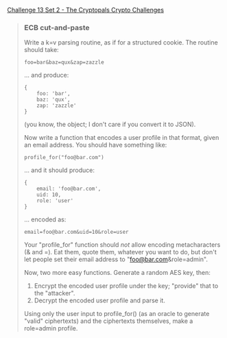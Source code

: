[Challenge 13 Set 2 - The Cryptopals Crypto Challenges](https://cryptopals.com/sets/2/challenges/13)

> ### ECB cut-and-paste
>
> Write a k=v parsing routine, as if for a structured cookie. The routine should take:
>
> `foo=bar&baz=qux&zap=zazzle`
>
> ... and produce:
>
>     {
>         foo: 'bar',
>         baz: 'qux',
>         zap: 'zazzle'
>     }
>
> (you know, the object; I don't care if you convert it to JSON).
>
> Now write a function that encodes a user profile in that format, given an email address. You should have something like:
>
>     profile_for("foo@bar.com")
>
> ... and it should produce:
>
>     {
>         email: 'foo@bar.com',
>         uid: 10,
>         role: 'user'
>     }
>
> ... encoded as:
>
>     email=foo@bar.com&uid=10&role=user
>
> Your "profile_for" function should _not_ allow encoding metacharacters (& and =). Eat them, quote them, whatever you want to do, but don't let people set their email address to "foo@bar.com&role=admin".
>
> Now, two more easy functions. Generate a random AES key, then:
>
> 1.  Encrypt the encoded user profile under the key; "provide" that to the "attacker".
> 2.  Decrypt the encoded user profile and parse it.
>
> Using only the user input to profile\_for() (as an oracle to generate "valid" ciphertexts) and the ciphertexts themselves, make a role=admin profile.